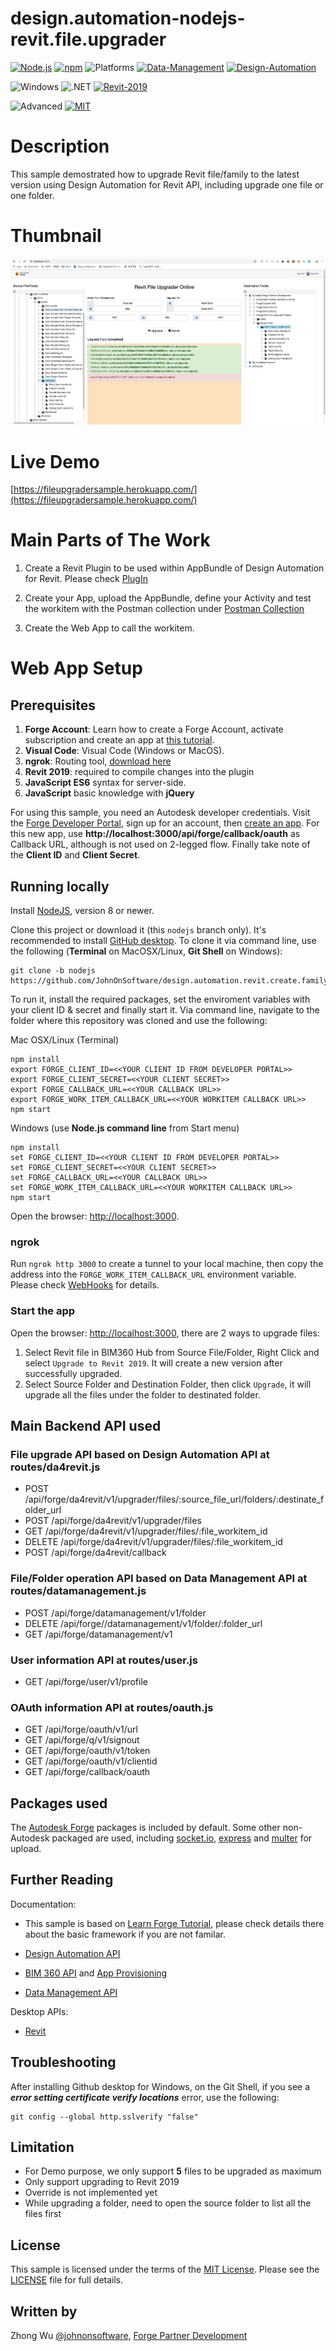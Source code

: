 # design.automation-nodejs-revit.file.upgrader

[![Node.js](https://img.shields.io/badge/Node.js-8.0-blue.svg)](https://nodejs.org/)
[![npm](https://img.shields.io/badge/npm-4.0-blue.svg)](https://www.npmjs.com/)
![Platforms](https://img.shields.io/badge/Web-Windows%20%7C%20MacOS%20%7C%20Linux-lightgray.svg)
[![Data-Management](https://img.shields.io/badge/Data%20Management-v1-green.svg)](http://developer.autodesk.com/)
[![Design-Automation](https://img.shields.io/badge/Design%20Automation-v3-green.svg)](http://developer.autodesk.com/)


![Windows](https://img.shields.io/badge/Plugins-Windows-lightgrey.svg)
![.NET](https://img.shields.io/badge/.NET%20Framework-4.7-blue.svg)
[![Revit-2019](https://img.shields.io/badge/Revit-2019-lightgrey.svg)](http://autodesk.com/revit)


![Advanced](https://img.shields.io/badge/Level-Advanced-red.svg)
[![MIT](https://img.shields.io/badge/License-MIT-blue.svg)](http://opensource.org/licenses/MIT)

# Description

This sample demostrated how to upgrade Revit file/family to the latest version using Design Automation for Revit API, including upgrade one file or one folder.

# Thumbnail
![thumbnail](/public/res/thumbnail.png)

# Live Demo
[https://fileupgradersample.herokuapp.com/](https://fileupgradersample.herokuapp.com/)

# Main Parts of The Work
1. Create a Revit Plugin to be used within AppBundle of Design Automation for Revit. Please check [PlugIn](./FileUpgrader/PlugIn/) 
2. Create your App, upload the AppBundle, define your Activity and test the workitem with the Postman collection under [Postman Collection](./FileUpgrader/PostmanCollection/) 

3. Create the Web App to call the workitem.

# Web App Setup

## Prerequisites

1. **Forge Account**: Learn how to create a Forge Account, activate subscription and create an app at [this tutorial](http://learnforge.autodesk.io/#/account/). 
2. **Visual Code**: Visual Code (Windows or MacOS).
3. **ngrok**: Routing tool, [download here](https://ngrok.com/)
4. **Revit 2019**: required to compile changes into the plugin
5. **JavaScript ES6** syntax for server-side.
6. **JavaScript** basic knowledge with **jQuery**


For using this sample, you need an Autodesk developer credentials. Visit the [Forge Developer Portal](https://developer.autodesk.com), sign up for an account, then [create an app](https://developer.autodesk.com/myapps/create). For this new app, use **http://localhost:3000/api/forge/callback/oauth** as Callback URL, although is not used on 2-legged flow. Finally take note of the **Client ID** and **Client Secret**.

## Running locally

Install [NodeJS](https://nodejs.org), version 8 or newer.

Clone this project or download it (this `nodejs` branch only). It's recommended to install [GitHub desktop](https://desktop.github.com/). To clone it via command line, use the following (**Terminal** on MacOSX/Linux, **Git Shell** on Windows):

    git clone -b nodejs https://github.com/JohnOnSoftware/design.automation.revit.create.family.nodejs.sample

To run it, install the required packages, set the enviroment variables with your client ID & secret and finally start it. Via command line, navigate to the folder where this repository was cloned and use the following:

Mac OSX/Linux (Terminal)

    npm install
    export FORGE_CLIENT_ID=<<YOUR CLIENT ID FROM DEVELOPER PORTAL>>
    export FORGE_CLIENT_SECRET=<<YOUR CLIENT SECRET>>
    export FORGE_CALLBACK_URL=<<YOUR CALLBACK URL>>
    export FORGE_WORK_ITEM_CALLBACK_URL=<<YOUR WORKITEM CALLBACK URL>>
    npm start

Windows (use **Node.js command line** from Start menu)

    npm install
    set FORGE_CLIENT_ID=<<YOUR CLIENT ID FROM DEVELOPER PORTAL>>
    set FORGE_CLIENT_SECRET=<<YOUR CLIENT SECRET>>
    set FORGE_CALLBACK_URL=<<YOUR CALLBACK URL>>
    set FORGE_WORK_ITEM_CALLBACK_URL=<<YOUR WORKITEM CALLBACK URL>>
    npm start

Open the browser: [http://localhost:3000](http://localhost:3000).

### ngrok
Run `ngrok http 3000` to create a tunnel to your local machine, then copy the address into the `FORGE_WORK_ITEM_CALLBACK_URL` environment variable. Please check [WebHooks](https://forge.autodesk.com/en/docs/webhooks/v1/tutorials/configuring-your-server/) for details. 

### Start the app
Open the browser: [http://localhost:3000](http://localhost:3000), there are 2 ways to upgrade files: 
1. Select Revit file in BIM360 Hub from Source File/Folder, Right Click and select `Upgrade to Revit 2019`. It will create a new version after successfully upgraded.
2. Select Source Folder and Destination Folder, then click `Upgrade`, it will upgrade all the files under the folder to destinated folder.

## Main Backend API used
### File upgrade API based on Design Automation API at **routes/da4revit.js**
- POST      /api/forge/da4revit/v1/upgrader/files/:source_file_url/folders/:destinate_folder_url
- POST      /api/forge/da4revit/v1/upgrader/files
- GET       /api/forge/da4revit/v1/upgrader/files/:file_workitem_id
- DELETE    /api/forge/da4revit/v1/upgrader/files/:file_workitem_id
- POST      /api/forge/da4revit/callback

### File/Folder operation API based on Data Management API at **routes/datamanagement.js**
- POST      /api/forge/datamanagement/v1/folder
- DELETE    /api/forge//datamanagement/v1/folder/:folder_url
- GET       /api/forge/datamanagement/v1

### User information API at **routes/user.js**
- GET       /api/forge/user/v1/profile

### OAuth information API at **routes/oauth.js**
- GET       /api/forge/oauth/v1/url
- GET       /api/forge/q/v1/signout
- GET       /api/forge/oauth/v1/token
- GET       /api/forge/oauth/v1/clientid
- GET       /api/forge/callback/oauth

## Packages used

The [Autodesk Forge](https://www.npmjs.com/package/forge-apis) packages is included by default. Some other non-Autodesk packaged are used, including [socket.io](https://www.npmjs.com/package/socket.io), [express](https://www.npmjs.com/package/express) and [multer](https://www.npmjs.com/package/multer) for upload.

## Further Reading

Documentation:
- This sample is based on [Learn Forge Tutorial](https://github.com/Autodesk-Forge/learn.forge.viewhubmodels/tree/nodejs), please check details there about the basic framework if you are not familar. 

- [Design Automation API](https://forge.autodesk.com/en/docs/design-automation/v3/developers_guide/overview/)
- [BIM 360 API](https://developer.autodesk.com/en/docs/bim360/v1/overview/) and [App Provisioning](https://forge.autodesk.com/blog/bim-360-docs-provisioning-forge-apps)
- [Data Management API](httqqqps://developer.autodesk.com/en/docs/data/v2/overview/)

Desktop APIs:

- [Revit](https://knowledge.autodesk.com/support/revit-products/learn-explore/caas/simplecontent/content/my-first-revit-plug-overview.html)

## Troubleshooting

After installing Github desktop for Windows, on the Git Shell, if you see a ***error setting certificate verify locations*** error, use the following:

    git config --global http.sslverify "false"

## Limitation
- For Demo purpose, we only support **5** files to be upgraded as maximum
- Only support upgrading to Revit 2019
- Override is not implemented yet
- While upgrading a folder, need to open the source folder to list all the files first

## License

This sample is licensed under the terms of the [MIT License](http://opensource.org/licenses/MIT). Please see the [LICENSE](LICENSE) file for full details.

## Written by

Zhong Wu [@johnonsoftware](https://twitter.com/johnonsoftware), [Forge Partner Development](http://forge.autodesk.com)
